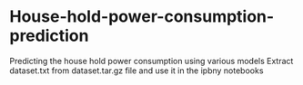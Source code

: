 # House-hold-power-consumption-prediction
Predicting the house hold power consumption using various models
Extract dataset.txt from dataset.tar.gz file and use it in the ipbny notebooks

